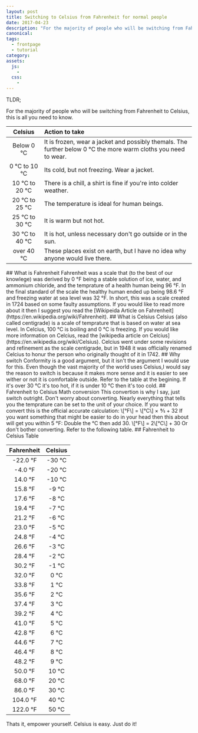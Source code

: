 ```yaml
---
layout: post
title: Switching to Celsius from Fahrenheit for normal people
date: 2017-04-23
description: "For the majority of people who will be switching from Fahrenheit to Celsius, this is all you need to know."
canonical:
tags: 
  - frontpage
  - tutorial
category:
assets:
  js:
    -
  css:
    -
---
```


TLDR;

For the majority of people who will be switching from Fahrenheit to Celsius, this is all you need to know.

<!--- This comment is here to try and keep the liquid template engine that my blog runs on from truncating in the middle of the next table and thus breaking the layout of my river pages. Please disregard this text, liquid has a limitation in that it doesn't have a fix html or any html stipping that isn't as heavy handed as remove everything. I want to keep some of my styling so I am adding this --!>

<table>
<thead>
<tr>
<th align="center">Celsius</th>
<th align="left">Action to take</th>
</tr>
</thead>
<tbody>
<tr>
<td align="center">Below 0 °C</td>
<td align="left">It is frozen, wear a jacket and possibly themals. The further below 0 °C the more warm cloths you need to wear.</td>
</tr>
<tr>
<td align="center">0 °C to 10 °C</td>
<td align="left">Its cold, but not freezing. Wear a jacket.</td>
</tr>
<tr>
<td align="center">10 °C to 20 °C</td>
<td align="left">There is a chill, a shirt is fine if you're into colder weather.</td>
</tr>
<tr>
<td align="center">20 °C to 25 °C</td>
<td align="left">The temperature is ideal for human beings.</td>
</tr>
<tr>
<td align="center">25 °C to 30 °C</td>
<td align="left">It is warm but not hot.</td>
</tr>
<tr>
<td align="center">30 °C to 40 °C</td>
<td align="left">It is hot, unless necessary don't go outside or in the sun.</td>
</tr>
<tr>
<td align="center">over 40 °C</td>
<td align="left">These places exist on earth, but I have no idea why anyone would live there.</td>
</tr></tbody></table>

## What is Fahrenheit

Fahrenheit was a scale that (to the best of our knowlege) was derived by 0 °F being a stable solution of ice, water, and ammonium chloride, and the temprature of a health human being 96 °F. In the final standard of the scale the healthy human ended up being 98.6 °F and freezing water at sea level was 32 °F.

In short, this was a scale created in 1724 based on some faulty assumptions. If you would like to read more about it then I suggest you read the [Wikipeida Article on Fahrenheit](https://en.wikipedia.org/wiki/Fahrenheit).

## What is Celsius

Celsius (also called centigrade) is a scale of temprature that is based on water at sea level. In Celcius, 100 °C is boiling and 0 °C is freezing. If you would like more information on Celcius, read the [wikipedia article on Celcius](https://en.wikipedia.org/wiki/Celsius). 

Celcius went under some revisions and refinement as the scale centigrade, but in 1948 it was officially renamed Celcius to honur the person who originally thought of it in 1742.

## Why switch

Conformity is a good argument, but it isn't the argument I would use for this. Even though the vast majority of the world uses Celsius,I would say the reason to switch is because it makes more sense and it is easier to see wither or not it is comfortable outside. Refer to the table at the begining. If it's over 30 °C it's too hot, if it is under 10 °C then it's too cold.

## Fahrenheit to Celsius Math conversion

This convertion is why I say, just switch outright. Don't worry about converting. Nearly everything that tells you the temprature can be set to the unit of your choice. If you want to convert this is the official accurate calculation: \[°F\] = \[°C\] ×  9⁄5 + 32

If you want something that might be easier to do in your head then this about will get you within 5 °F: Double the °C then add 30. \[°F\] = 2\[°C\] + 30

Or don't bother converting. Refer to the following table.

## Fahrenheit to Celsius Table

<table>
<thead>
<tr>
<th align="center">Fahrenheit</th>
<th align="center">Celsius</th>
</tr>
</thead>
<tbody>
<tr>
<td align="center">-22.0 °F</td>
<td align="center">-30 °C</td>
</tr>
<tr>
<td align="center">-4.0 °F</td>
<td align="center">-20 °C</td>
</tr>
<tr>
<td align="center">14.0 °F</td>
<td align="center">-10 °C</td>
</tr>
<tr>
<td align="center">15.8 °F</td>
<td align="center">-9 °C</td>
</tr>
<tr>
<td align="center">17.6 °F</td>
<td align="center">-8 °C</td>
</tr>
<tr>
<td align="center">19.4 °F</td>
<td align="center">-7 °C</td>
</tr>
<tr>
<td align="center">21.2 °F</td>
<td align="center">-6 °C</td>
</tr>
<tr>
<td align="center">23.0 °F</td>
<td align="center">-5 °C</td>
</tr>
<tr>
<td align="center">24.8 °F</td>
<td align="center">-4 °C</td>
</tr>
<tr>
<td align="center">26.6 °F</td>
<td align="center">-3 °C</td>
</tr>
<tr>
<td align="center">28.4 °F</td>
<td align="center">-2 °C</td>
</tr>
<tr>
<td align="center">30.2 °F</td>
<td align="center">-1 °C</td>
</tr>
<tr>
<td align="center">32.0 °F</td>
<td align="center">0 °C</td>
</tr>
<tr>
<td align="center">33.8 °F</td>
<td align="center">1 °C</td>
</tr>
<tr>
<td align="center">35.6 °F</td>
<td align="center">2 °C</td>
</tr>
<tr>
<td align="center">37.4 °F</td>
<td align="center">3 °C</td>
</tr>
<tr>
<td align="center">39.2 °F</td>
<td align="center">4 °C</td>
</tr>
<tr>
<td align="center">41.0 °F</td>
<td align="center">5 °C</td>
</tr>
<tr>
<td align="center">42.8 °F</td>
<td align="center">6 °C</td>
</tr>
<tr>
<td align="center">44.6 °F</td>
<td align="center">7 °C</td>
</tr>
<tr>
<td align="center">46.4 °F</td>
<td align="center">8 °C</td>
</tr>
<tr>
<td align="center">48.2 °F</td>
<td align="center">9 °C</td>
</tr>
<tr>
<td align="center">50.0 °F</td>
<td align="center">10 °C</td>
</tr>
<tr>
<td align="center">68.0 °F</td>
<td align="center">20 °C</td>
</tr>
<tr>
<td align="center">86.0 °F</td>
<td align="center">30 °C</td>
</tr>
<tr>
<td align="center">104.0 °F</td>
<td align="center">40 °C</td>
</tr>
<tr>
<td align="center">122.0 °F</td>
<td align="center">50 °C</td>
</tr></tbody></table>

Thats it, empower yourself. Celsius is easy. Just do it!
